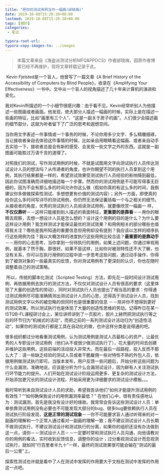 ```yaml
---
title: "把你的测试用例当作一幅画(邰晓梅)"
date: 2019-10-08T15:20:38+08:00
lastmod: 2019-10-08T15:20:38+08:00
tags: [摘抄]
categories:
 - 笔记

typora-root-url: ..
typora-copy-images-to: ../images
---
```


> 本篇文章来自《海盗派测试分析MFQ&PPDCS》作者邰晓梅，因原作者博客已经不再维护，现将文章转载记录于此。

​        Kevin Fjelsted是一个盲人，他曾写了一篇文章《A Brief History of the Accessibility of Computers by Blind People》，收录在《Amplifying Your Effectiveness》一书中。文中从一个盲人的视角描述了几十年来计算机的演进和变化。

​          我对Kevin所描述的一个小细节很感兴趣：由于看不见，Kevin经常听别人为他描述一些图画或者画面。他发现，绝大部分人描述一幅画的时候，实际上是在描述一些画的特征，比如“画里有三个人”、“这是一副关于房子的画”。人们很少会描述画的细节部分，这就为听者留下了广泛的思考和遐想空间。

​          当你用文字表述一件事情或一个事务的时候，不论你用多少文字、多么精雕细琢，当让接收者亲自去体验这件事情的时候，比如亲自用眼睛看这幅画、或者亲自动手去实验一下，接收者总是会有新的感受、会发现一些文字之外的东西。这就是一副图画可能胜过万语千言的道理了。

​        对照我们的测试，写作测试用例的时候，不就是试图用文字向测试执行人员传达测试设计人员的想法吗？从传递者的角度，也许你期望不同的执行人员拿到这个用例，其执行结果都是一样的，希望测试效果受测试执行人员经验的影响降到最低，因此你试图准确而详细地描述每一个步骤。然而你的测试用例是不可能写得事无巨细的，因为不会有那么多的时间允许你这么做（假如你真的有这么多的时间，我倒建议你多做做探索性测试、多想想更有价值的测试内容）；另外一方面，即使真的给你这么多时间写详尽的测试用例，你仍然无法保证囊括每一个与之相关的细节。从接收者的角度，优秀的测试执行人员阅读测试用例，就要像欣赏一幅画一 样，**不仅仅靠听**－－这样只能接到别人描述的表面特征，**更重要的是靠看**－－用你的眼睛去观察，去想一想设计人员是怎么想的？设计这个用例的目的是什么？为什么要这样设计用例？我怎样测试才能保证最优的测试效果？和用例相关的部分哪些也值得我关注？哪些是我所知道的重要信息但用例却没有提到？我应该以怎样的顺序执行这些用例为佳？我以大概怎样的进度执行这些用例比较合适？**最重要的是靠动手**－－用你的心去思考，当你拿到一份待执行的用例，如果上述问题，你通过审视用例，就基本了然于胸，那很好。如果不是这样，比如你对被测特性还不大了解，也没有关系，你可以在执行用例的过程中进一步思考这些问题，通过动手操作，你得到了被测对象的一些最真实的反馈，你对测试用例有了更深刻的认识，你也在随时调整着自己的测试策略。

​        所以，传统的脚本化测试（Scripted Testing）方法，即先花一段时间设计测试用例、再依据用例去执行的测试方法，不仅仅对测试设计人员有很高的要求（这里体现了大量的创造性的劳动），同时对测试执行人员也提出了相当高的要求：你得通过测试用例尽可能准确猜测出测试设计人员的心思，还得高于测试设计人员，找到测试用例文字以外的被忽略的但同时也是很重要的信息 －－除非你不想得到更好的测试效果。所以测试执行也是体现了大量的创造性思维的劳动。记得昨日在某一ISTQB-FL课程研讨会上，某位讲师讲到了一页胶片，胶片上赫然把测试执行等之后的环节归为“机械式的活动”，而把之前的一系列测试设计活动归为“创造性活动”，如果你的测试执行都是工具在自动化的做，也许这样分类是说得通的吧。

​        很多组织都过分地看重测试用例，认为测试用例是测试人员最核心的资产，让最优秀的人专职设计测试用例（他们从不或很少做测试执行了），花大量的时间去创建并维护这些用例，这些前端的活动投入非常大。而在最后一段路程，投入反而不那么大了：请一些缺乏经验的测试人员或者干脆雇佣一些对特性不熟的外包人员，依据用例做测试执行即可。当版本发布，用户反馈一些问题后，开始分析这些问题为什么会漏测，准确地说，应该是分析为什么会漏测试设计，因为鲜有人关注测试执行环节能力的提升。人们开始在测试设计阶段运用更多、更复杂的测试设计方法，开始添加更冗长的测试设计流程，开始采用更为详细要求的测试设计模板。。。

​        我时常听到来自测试设计人员的求助，希望我告诉他们“如何才能提升测试用例的有效性？”“如何确保我设计的用例漏测率最低？” 在他们心中，很有责任感地认为：测试漏测，首先是我没有设计好的缘故。我常常会告诉这些测试设计人员：单单依靠测试用例没有必要也不可能发现大部分的bug，很多bug要依赖执行人员在测试执行阶段发现，**这是正常的测试现象**－－你不可能要求盲人通过听得来的对一副画的理解和一个正常人通过看对一副画的理解一致；我不建议测试设计人员长期不做测试执行，不建议测试设计和测试执行的分离，如果你的组织还没有办法做到这一点，请你－－测试设计人员－－一定要时常和测试执行人员沟通，向他请教对你的用例的看法，实时收到反馈信息，调整你的设计；过分重视测试设计而忽视测试执行，就如同“行百里者半九十”一样，最终的测试效果很可能会输在“测试的最后一公里”上。

探索性测试也许就是看中了人在测试中发挥的作用要大于文档在测试中发挥的作用这一点吧。